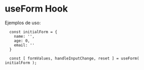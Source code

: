 # useForm Hook

Ejemplos de uso:
```
  const initialForm = {
    name: '',
    age: 0,
    email: ''
  }
  
  const [ formValues, handleInputChange, reset ] = useForm( initialForm );
```

